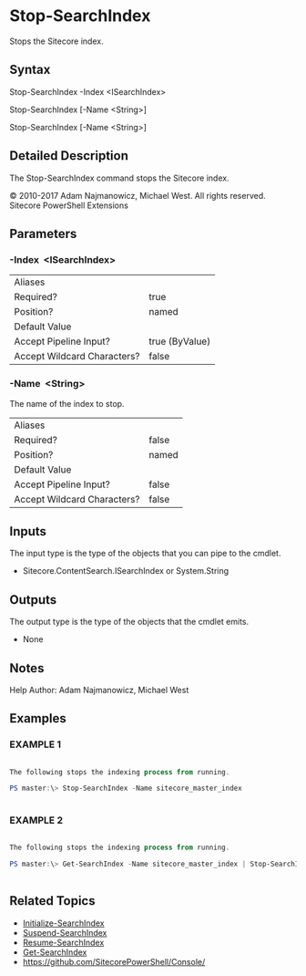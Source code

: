 # Stop-SearchIndex 
 
Stops the Sitecore index. 
 
## Syntax 
 
Stop-SearchIndex -Index &lt;ISearchIndex&gt; 
 
Stop-SearchIndex [-Name &lt;String&gt;] 
 
Stop-SearchIndex [-Name &lt;String&gt;] 
 
 
## Detailed Description 
 
The Stop-SearchIndex command stops the Sitecore index. 
 
© 2010-2017 Adam Najmanowicz, Michael West. All rights reserved. Sitecore PowerShell Extensions 
 
## Parameters 
 
### -Index&nbsp; &lt;ISearchIndex&gt; 
 
 
 
<table>
    <thead></thead>
    <tbody>
        <tr>
            <td>Aliases</td>
            <td></td>
        </tr>
        <tr>
            <td>Required?</td>
            <td>true</td>
        </tr>
        <tr>
            <td>Position?</td>
            <td>named</td>
        </tr>
        <tr>
            <td>Default Value</td>
            <td></td>
        </tr>
        <tr>
            <td>Accept Pipeline Input?</td>
            <td>true (ByValue)</td>
        </tr>
        <tr>
            <td>Accept Wildcard Characters?</td>
            <td>false</td>
        </tr>
    </tbody>
</table> 
 
### -Name&nbsp; &lt;String&gt; 
 
The name of the index to stop. 
 
<table>
    <thead></thead>
    <tbody>
        <tr>
            <td>Aliases</td>
            <td></td>
        </tr>
        <tr>
            <td>Required?</td>
            <td>false</td>
        </tr>
        <tr>
            <td>Position?</td>
            <td>named</td>
        </tr>
        <tr>
            <td>Default Value</td>
            <td></td>
        </tr>
        <tr>
            <td>Accept Pipeline Input?</td>
            <td>false</td>
        </tr>
        <tr>
            <td>Accept Wildcard Characters?</td>
            <td>false</td>
        </tr>
    </tbody>
</table> 
 
## Inputs 
 
The input type is the type of the objects that you can pipe to the cmdlet. 
 
* Sitecore.ContentSearch.ISearchIndex or System.String 
 
## Outputs 
 
The output type is the type of the objects that the cmdlet emits. 
 
* None 
 
## Notes 
 
Help Author: Adam Najmanowicz, Michael West 
 
## Examples 
 
### EXAMPLE 1 
 
 
 
```powershell   
 
The following stops the indexing process from running.

PS master:\> Stop-SearchIndex -Name sitecore_master_index 
 
``` 
 
### EXAMPLE 2 
 
 
 
```powershell   
 
The following stops the indexing process from running.

PS master:\> Get-SearchIndex -Name sitecore_master_index | Stop-SearchIndex 
 
``` 
 
## Related Topics 
 
* [Initialize-SearchIndex](/appendix/commands/Initialize-SearchIndex.md)* [Suspend-SearchIndex](/appendix/commands/Suspend-SearchIndex.md)* [Resume-SearchIndex](/appendix/commands/Resume-SearchIndex.md)* [Get-SearchIndex](/appendix/commands/Get-SearchIndex.md)* <a href='https://github.com/SitecorePowerShell/Console/' target='_blank'>https://github.com/SitecorePowerShell/Console/</a><br/>
